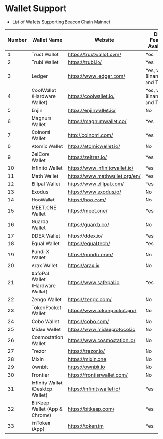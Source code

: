 # Wallet Support

* List of Wallets Supporting Beacon Chain Mainnet

| Number | Wallet Name                                            | Website                          |DEX Feature Available|Testnet Support|WalletConnect Support|
| ------ | ------------------------------------------------------ | -------------------------------- |-----| -----|-----|
| 1      | Trust Wallet                  | <https://trustwallet.com/>       |Yes  | Yes|Yes|
| 2      | Trubi Wallet                  | <https://trubi.io/>              |Yes| No|Yes|
| 3      | Ledger          | <https://www.ledger.com/>        |Yes, via Binance.org and Trubi|Yes, via Binance.org and Trubi|Yes, via Binance.org and Trubi|Yes, via Binance.org and Trubi|
| 4      | CoolWallet (Hardware Wallet) | <https://coolwallet.io/>         |Yes, via Binance.org and Trubi|Yes, via Binance.org and Trubi|Yes, via Binance.org and Trubi|Yes, via Binance.org and Trubi|
| 5      | Enjin                             | <https://enjinwallet.io/>        |No|No|No|
| 6      | Magnum Wallet                 | <https://magnumwallet.co/>       |Yes|No| Yes|
| 7      | Coinomi Wallet            | <http://coinomi.com/>            |Yes|No| Yes|
| 8      | Atomic Wallet           | <https://atomicwallet.io/>       |No|No| Yes|
| 9      | ZelCore Wallet            | <https://zeltrez.io/>            |Yes|No| Yes|
| 10     | Infinito Wallet        | <https://www.infinitowallet.io/> |Yes|No| Yes|
| 11     | Math Wallet               | <https://www.mathwallet.org/en/> |Yes|No| Yes|
| 12     | Ellipal Wallet           | <https://www.ellipal.com/>       |Yes|No|  No|
| 13     | Exodus            | <https://www.exodus.io/>         |No|No|  No|
| 14     | HooWallet                   | <https://hoo.com/>               |No|No|  No|
| 15     | MEET.ONE Wallet             | <https://meet.one/>              |Yes|No| Yes|
| 16     | Guarda Wallet                   | <https://guarda.co/>             |No|No|  No|
| 17     | DDEX Wallet                   | <https://ddex.io/>               |Yes|No|  No|
| 18     | Equal Wallet              | <https://equal.tech/>            |Yes|Yes| Yes|
| 19     | Pundi X Wallet           | <https://pundix.com/>            |No|No|  No|
| 20     | Arax Wallet       | <https://arax.io>                |No|No|  No|
| 21     | SafePal Wallet (Hardware Wallet) | <https://www.safepal.io>         |Yes|No| Yes|
| 22     | Zengo Wallet                      | <https://zengo.com/>             |No|No|  No|
| 23     | TokenPocket Wallet          | <https://www.tokenpocket.pro/>   |No|No| Yes|
| 24     | Cobo Wallet                   | <https://cobo.com/>              |No|No| Yes|
| 25     | Midas Wallet               | <https://www.midasprotocol.io>   |No|No|  No|
| 26     | Cosmostation Wallet         | <https://www.cosmostation.io/>   |No|No|  No|
| 27     | Trezor         | <https://trezor.io/>             |No|No| Yes|
| 28     | Mixin          | <https://mixin.one>              |No|No|  No|
| 29     | Ownbit         | <https://ownbit.io>              |No|No|  No|
| 30     | Frontier       | <https://frontierwallet.com/>    |No|Yes|  No|
| 31     | Infinity Wallet (Desktop Wallet) | <https://infinitywallet.io/>     |Yes  | No|Yes|
| 32     | BitKeep Wallet (App & Chrome)    | <https://bitkeep.com/> |Yes|No| Yes|
| 33     | imToken (App)  | <https://token.im> |Yes|Yes| Yes|

